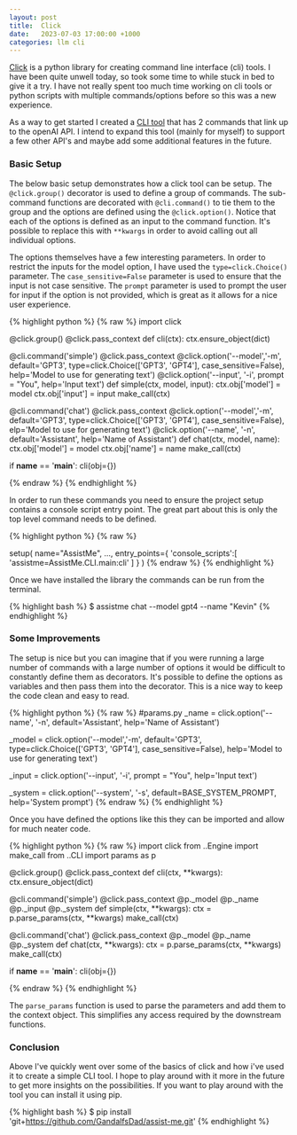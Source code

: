 ```yaml
---
layout: post
title:  Click
date:   2023-07-03 17:00:00 +1000
categories: llm cli 
---
```

[Click][ClickDocs] is a python library for creating command line interface (cli) tools. I have been quite unwell today, so took
some time to while stuck in bed to give it a try.  I have not really spent too much time working on cli tools or python scripts 
with multiple commands/options before so this was a new experience.

As a way to get started I created a [CLI tool][AssistMeRepo] that has 2 commands that link up to the openAI API.
I intend to expand this tool (mainly for myself) to support a few other API's and maybe add some additional features in 
the future.

### Basic Setup

The below basic setup demonstrates how a click tool can be setup.  The `@click.group()` decorator is used to define a group of
commands. The sub-command functions are decorated with `@cli.command()` to tie them to the group and the options are defined
using the `@click.option()`. Notice that each of the options is defined as an input to the command function.  It's possible to 
replace this with `**kwargs` in order to avoid calling out all individual options.

The options themselves have a few interesting parameters. In order to restrict the inputs for the model option, I have
used the `type=click.Choice()` parameter. The `case_sensitive=False` parameter is used to ensure that the input is not case
sensitive.  The `prompt` parameter is used to prompt the user for input if the option is not provided, which is great as 
it allows for a nice user experience. 


{% highlight python %}
{% raw %}
import click

@click.group()
@click.pass_context
def cli(ctx):
    ctx.ensure_object(dict)

@cli.command('simple')
@click.pass_context
@click.option('--model','-m', default='GPT3',
            type=click.Choice(['GPT3', 'GPT4'], case_sensitive=False),
            help='Model to use for generating text')
@click.option('--input', '-i',
            prompt = "You", 
            help='Input text')
def simple(ctx, model, input):
    ctx.obj['model'] = model
    ctx.obj['input'] = input
    make_call(ctx)

@cli.command('chat')
@click.pass_context
@click.option('--model','-m', default='GPT3',
            type=click.Choice(['GPT3', 'GPT4'], case_sensitive=False),
            elp='Model to use for generating text')
@click.option('--name', '-n', 
            default='Assistant', 
            help='Name of Assistant')
def chat(ctx, model, name):
    ctx.obj['model'] = model
    ctx.obj['name'] = name
    make_call(ctx)

if __name__ == '__main__':
    cli(obj={})

{% endraw %}
{% endhighlight %}


In order to run these commands you need to ensure the project setup contains a console script entry point.
The great part about this is only the top level command needs to be defined. 

{% highlight python %}
{% raw %}

setup(
    name="AssistMe",
    ...,
    entry_points={
        'console_scripts':[
            'assistme=AssistMe.CLI.main:cli'
        ]
    }
)
{% endraw %}
{% endhighlight %}

Once we have installed the library the commands can be run from the terminal.

{% highlight bash %}
$ assistme chat --model gpt4 --name "Kevin"
{% endhighlight %}

### Some Improvements

The setup is nice but you can imagine that if you were running a large number of commands with a large number of options
it would be difficult to constantly define them as decorators. It's possible to define the options as variables and then 
pass them into the decorator.  This is a nice way to keep the code clean and easy to read.

{% highlight python %}
{% raw %}
#params.py
_name = click.option('--name', '-n', 
                        default='Assistant', 
                        help='Name of Assistant')

_model = click.option('--model','-m', 
                        default='GPT3',
                        type=click.Choice(['GPT3', 'GPT4'], case_sensitive=False),
                        help='Model to use for generating text')

_input = click.option('--input', '-i',
                        prompt = "You", 
                        help='Input text')

_system = click.option('--system', '-s',
                        default=BASE_SYSTEM_PROMPT,
                        help='System prompt')
{% endraw %}
{% endhighlight %}

Once you have defined the options like this they can be imported and allow for much neater code.

{% highlight python %}
{% raw %}
import click
from ..Engine import make_call
from ..CLI import params as p

@click.group()
@click.pass_context
def cli(ctx, **kwargs):
    ctx.ensure_object(dict)

@cli.command('simple')
@click.pass_context
@p._model
@p._name
@p._input
@p._system
def simple(ctx, **kwargs):
    ctx = p.parse_params(ctx, **kwargs)
    make_call(ctx)

@cli.command('chat')
@click.pass_context
@p._model
@p._name
@p._system
def chat(ctx, **kwargs):
    ctx = p.parse_params(ctx, **kwargs)
    make_call(ctx)

if __name__ == '__main__':
    cli(obj={})

{% endraw %}
{% endhighlight %}

The `parse_params` function is used to parse the parameters and add them to the context object. This simplifies any
access required by the downstream functions.

### Conclusion
Above I've quickly went over some of the basics of click and how i've used it to create a simple CLI tool.
I hope to play around with it more in the future to get more insights on the possibilities.
If you want to play around with the tool you can install it using pip.

{% highlight bash %}
$ pip install 'git+https://github.com/GandalfsDad/assist-me.git'
{% endhighlight %}

[ClickDocs]: https://click.palletsprojects.com/en/8.1.x/
[AssistMeRepo]: https://github.com/GandalfsDad/assist-me